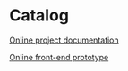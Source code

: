 # Catalog

[Online project documentation](https://main.catalog-6fe.pages.dev/)

[Online front-end prototype](https://catalog-6zpfd6vrnnekbke3k8ga89.streamlit.app/)